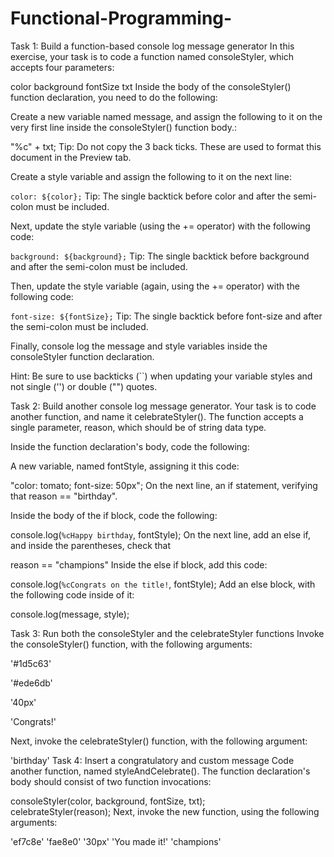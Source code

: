 # Functional-Programming-
Task 1: Build a function-based console log message generator
In this exercise, your task is to code a function named consoleStyler, which accepts four parameters:

color
background
fontSize
txt
Inside the body of the consoleStyler() function declaration, you need to do the following:

Create a new variable named message, and assign the following to it on the very first line inside the consoleStyler() function body.:

"%c" + txt;
Tip: Do not copy the 3 back ticks. These are used to format this document in the Preview tab.

Create a style variable and assign the following to it on the next line:

`color: ${color};`
Tip: The single backtick before color and after the semi-colon must be included.

Next, update the style variable (using the += operator) with the following code:

`background: ${background};`
Tip: The single backtick before background and after the semi-colon must be included.

Then, update the style variable (again, using the += operator) with the following code:

`font-size: ${fontSize};`
Tip: The single backtick before font-size and after the semi-colon must be included.

Finally, console log the message and style variables inside the consoleStyler function declaration.

Hint: Be sure to use backticks (``) when updating your variable styles and not single ('') or double ("") quotes.


Task 2: Build another console log message generator.
Your task is to code another function, and name it celebrateStyler(). The function accepts a single parameter, reason, which should be of string data type.

Inside the function declaration's body, code the following:

A new variable, named fontStyle, assigning it this code:

"color: tomato; font-size: 50px";
On the next line, an if statement, verifying that reason == "birthday".

Inside the body of the if block, code the following:

console.log(`%cHappy birthday`, fontStyle);
On the next line, add an else if, and inside the parentheses, check that

reason == "champions"
Inside the else if block, add this code:

console.log(`%cCongrats on the title!`, fontStyle);
Add an else block, with the following code inside of it:

console.log(message, style);

Task 3: Run both the consoleStyler and the celebrateStyler functions
Invoke the consoleStyler() function, with the following arguments:

'#1d5c63'

'#ede6db'

'40px'

'Congrats!'

Next, invoke the celebrateStyler() function, with the following argument:

'birthday'
Task 4: Insert a congratulatory and custom message
Code another function, named styleAndCelebrate().
The function declaration's body should consist of two function invocations:

consoleStyler(color, background, fontSize, txt);  
celebrateStyler(reason);
Next, invoke the new function, using the following arguments:

'ef7c8e'
'fae8e0'
'30px'
'You made it!'
'champions'
